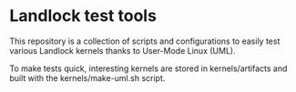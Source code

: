 # Landlock test tools

This repository is a collection of scripts and configurations to easily test
various Landlock kernels thanks to User-Mode Linux (UML).

To make tests quick, interesting kernels are stored in kernels/artifacts and
built with the kernels/make-uml.sh script.
